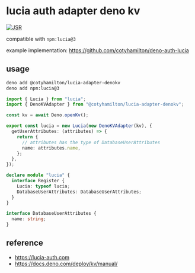 # lucia auth adapter deno kv

[![JSR](https://jsr.io/badges/@cotyhamilton/lucia-adapter-denokv)](https://jsr.io/@cotyhamilton/lucia-adapter-denokv)

compatible with `npm:lucia@3`

example implementation: https://github.com/cotyhamilton/deno-auth-lucia

## usage

```sh
deno add @cotyhamilton/lucia-adapter-denokv
deno add npm:lucia@3
```

```ts
import { Lucia } from "lucia";
import { DenoKVAdapter } from "@cotyhamilton/lucia-adapter-denokv";

const kv = await Deno.openKv();

export const lucia = new Lucia(new DenoKVAdapter(kv), {
  getUserAttributes: (attributes) => {
    return {
      // attributes has the type of DatabaseUserAttributes
      name: attributes.name,
    };
  },
});

declare module "lucia" {
  interface Register {
    Lucia: typeof lucia;
    DatabaseUserAttributes: DatabaseUserAttributes;
  }
}

interface DatabaseUserAttributes {
  name: string;
}
```

## reference

- https://lucia-auth.com
- https://docs.deno.com/deploy/kv/manual/
